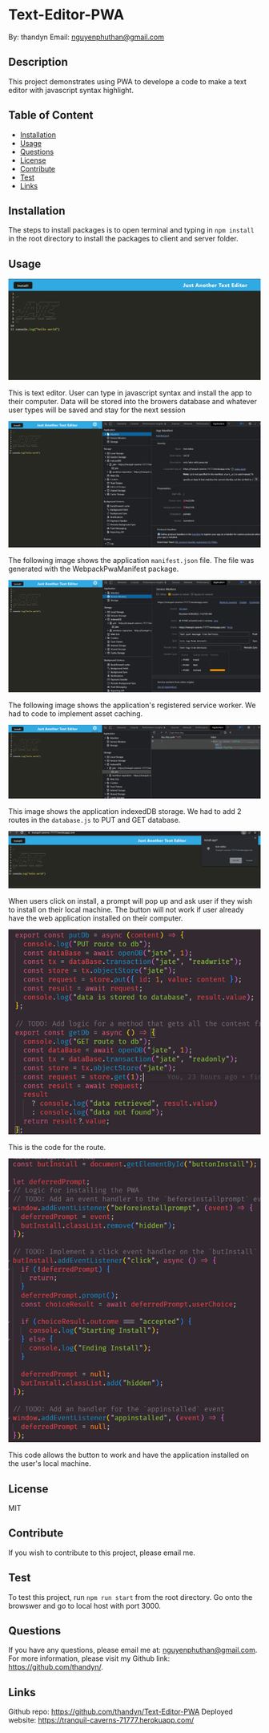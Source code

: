# Text-Editor-PWA
By: thandyn
Email: nguyenphuthan@gmail.com

## Description
This project demonstrates using PWA to develope a code to make a text editor with javascript syntax highlight.  

## Table of Content 
  - [Installation](#installation)
  - [Usage](#usage)
  - [Questions](#questions)
  - [License](#license)
  - [Contribute](#contribute)
  - [Test](#test)
  - [Links](#links)

## Installation
The steps to install packages is to open terminal and typing in `npm install` in the root directory to install the packages to client and server folder. 

## Usage

![alt text](./images/1.PNG)

This is text editor. User can type in javascript syntax and install the app to their computer. Data will be stored into the  browers database and whatever user types will be saved and stay for the next session

![alt text](./images/2.PNG)

The following image shows the application `manifest.json` file. The file was generated with the WebpackPwaManifest package.

![alt text](./images/3.PNG)

The following image shows the application's registered service worker. We had to code to implement asset caching.

![alt text](./images/4.PNG)

This image shows the application indexedDB storage. We had to add 2 routes in the `database.js` to PUT and GET database.

![alt text](./images/5.PNG)

When users click on install, a prompt will pop up and ask user if they wish to install on their local machine. The button will not work if user already have the web application installed on their computer.

![alt text](./images/6.PNG)

This is the code for the route. 

![alt text](./images/7.PNG)

This code allows the button to work and have the application installed on the user's local machine.

## License
MIT

## Contribute
If you wish to contribute to this project, please email me.

## Test
To test this project, run `npm run start` from the root directory. Go onto the browswer and go to local host with port 3000. 

## Questions
If you have any questions, please email me at: nguyenphuthan@gmail.com. 
For more information, please visit my Github link: https://github.com/thandyn/.

## Links 
Github repo: https://github.com/thandyn/Text-Editor-PWA
Deployed website: https://tranquil-caverns-71777.herokuapp.com/